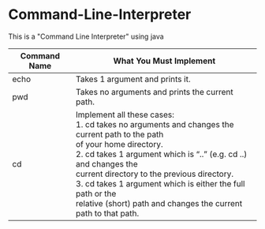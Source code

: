 # Command-Line-Interpreter
This is a "Command Line Interpreter" using java

| Command Name | What You Must Implement |
|--------------|-------------------------|
| echo | Takes 1 argument and prints it. |
| pwd | Takes no arguments and prints the current path. |
| cd | Implement all these cases:<br/>1. cd takes no arguments and changes the current path to the path<br/>of your home directory.<br/>2. cd takes 1 argument which is “..” (e.g. cd ..) and changes the<br/>current directory to the previous directory.<br/>3. cd takes 1 argument which is either the full path or the<br/>relative (short) path and changes the current path to that path. |
